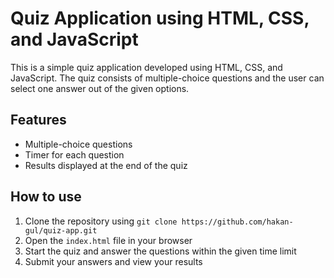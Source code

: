 # Quiz Application using HTML, CSS, and JavaScript

This is a simple quiz application developed using HTML, CSS, and JavaScript. The quiz consists of multiple-choice questions and the user can select one answer out of the given options.

## Features

-   Multiple-choice questions
-   Timer for each question
-   Results displayed at the end of the quiz

## How to use

1.  Clone the repository using `git clone https://github.com/hakan-gul/quiz-app.git`
2.  Open the `index.html` file in your browser
3.  Start the quiz and answer the questions within the given time limit
4.  Submit your answers and view your results